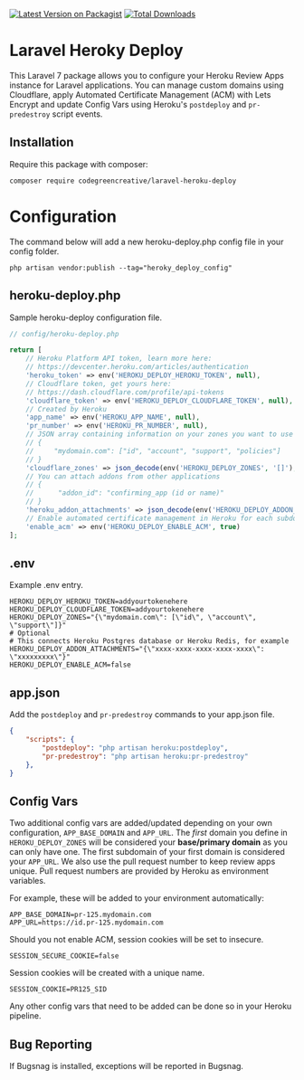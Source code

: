 [![Latest Version on Packagist](https://img.shields.io/packagist/v/codegreencreative/laravel-heroku-deploy.svg?style=flat-square)](https://packagist.org/packages/codegreencreative/laravel-heroku-deploy)
[![Total Downloads](https://img.shields.io/packagist/dt/codegreencreative/laravel-heroku-deploy.svg?style=flat-square)](https://packagist.org/packages/codegreencreative/laravel-heroku-deploy)

# Laravel Heroky Deploy

This Laravel 7 package allows you to configure your Heroku Review Apps instance for Laravel applications. You can manage custom domains using Cloudflare, apply Automated Certificate Management (ACM) with Lets Encrypt and update Config Vars using Heroku's `postdeploy` and `pr-predestroy` script events.

## Installation

Require this package with composer:

```shell
composer require codegreencreative/laravel-heroku-deploy
```

# Configuration

The command below will add a new heroku-deploy.php config file in your config folder.

```shell
php artisan vendor:publish --tag="heroky_deploy_config"
```

## heroku-deploy.php

Sample heroku-deploy configuration file.

```php
// config/heroku-deploy.php

return [
    // Heroku Platform API token, learn more here:
    // https://devcenter.heroku.com/articles/authentication
    'heroku_token' => env('HEROKU_DEPLOY_HEROKU_TOKEN', null),
    // Cloudflare token, get yours here:
    // https://dash.cloudflare.com/profile/api-tokens
    'cloudflare_token' => env('HEROKU_DEPLOY_CLOUDFLARE_TOKEN', null),
    // Created by Heroku
    'app_name' => env('HEROKU_APP_NAME', null),
    'pr_number' => env('HEROKU_PR_NUMBER', null),
    // JSON array containing information on your zones you want to use for this project
    // {
    //     "mydomain.com": ["id", "account", "support", "policies"]
    // }
    'cloudflare_zones' => json_decode(env('HEROKU_DEPLOY_ZONES', '[]'), true),
    // You can attach addons from other applications
    // {
    //      "addon_id": "confirming_app (id or name)"
    // }
    'heroku_addon_attachments' => json_decode(env('HEROKU_DEPLOY_ADDON_ATTACHMENTS', '[]'), true),
    // Enable automated certificate management in Heroku for each subdomain
    'enable_acm' => env('HEROKU_DEPLOY_ENABLE_ACM', true)
];
```

## .env

Example .env entry.

```
HEROKU_DEPLOY_HEROKU_TOKEN=addyourtokenehere
HEROKU_DEPLOY_CLOUDFLARE_TOKEN=addyourtokenehere
HEROKU_DEPLOY_ZONES="{\"mydomain.com\": [\"id\", \"account\", \"support\"]}"
# Optional
# This connects Heroku Postgres database or Heroku Redis, for example
HEROKU_DEPLOY_ADDON_ATTACHMENTS="{\"xxxx-xxxx-xxxx-xxxx-xxxx\": \"xxxxxxxxx\"}"
HEROKU_DEPLOY_ENABLE_ACM=false
```

## app.json

Add the `postdeploy` and `pr-predestroy` commands to your app.json file.

```json
{
    "scripts": {
        "postdeploy": "php artisan heroku:postdeploy",
        "pr-predestroy": "php artisan heroku:pr-predestroy"
    }, 
}  
```

## Config Vars

Two additional config vars are added/updated depending on your own configuration, `APP_BASE_DOMAIN` and `APP_URL`. The _first_ domain you define in `HEROKU_DEPLOY_ZONES` will be considered your __base/primary domain__ as you can only have one. The first subdomain of your first domain is considered your `APP_URL`. We also use the pull request number to keep review apps unique. Pull request numbers are provided by Heroku as environment variables.

For example, these will be added to your environment automatically:

```
APP_BASE_DOMAIN=pr-125.mydomain.com
APP_URL=https://id.pr-125.mydomain.com
```

Should you not enable ACM, session cookies will be set to insecure.

```
SESSION_SECURE_COOKIE=false
```

Session cookies will be created with a unique name.

```
SESSION_COOKIE=PR125_SID
```

Any other config vars that need to be added can be done so in your Heroku pipeline.

## Bug Reporting

If Bugsnag is installed, exceptions will be reported in Bugsnag.
